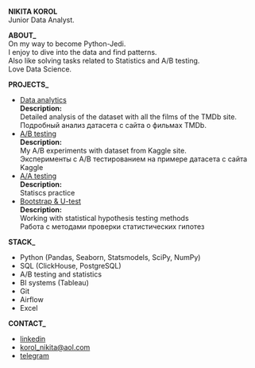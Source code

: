 **NIKITA KOROL**<br/>
Junior Data Analyst.

**ABOUT_**<br/>
On my way to become Python-Jedi.<br/>
I enjoy to dive into the data and find patterns.<br/>
Also like solving tasks related to Statistics and A/B testing.<br/>
Love Data Science.

**PROJECTS_**<br/>
- [Data analytics](https://github.com/nikita-korol/Portfolio/blob/main/project_1%20movie%20TMDb.ipynb)<br/>
**Description:**<br/> Detailed analysis of the dataset with all the films of the TMDb site.<br/>
Подробный анализ датасета с сайта о фильмах TMDb.<br/>
- [A/B testing](https://github.com/nikita-korol/Portfolio/blob/main/Project_2%20AB%20Test.ipynb)<br/>
**Description:**<br/> My A/B experiments with dataset from Kaggle site.<br/>
Эксперименты с А/B тестированием на примере датасета с сайта Kaggle
- [A/A testing](https://github.com/nikita-korol/Portfolio/blob/main/aatest.ipynb)<br/>
**Description:**<br/>Statiscs practice
- [Bootstrap & U-test](https://github.com/nikita-korol/Portfolio/blob/main/bootstrap.ipynb)<br/>
**Description:**<br/> Working with statistical hypothesis testing methods<br/>
Работа с методами проверки статистических гипотез

**STACK_**<br/>
- Python (Pandas, Seaborn, Statsmodels, SciPy, NumPy)
- SQL (ClickHouse, PostgreSQL)
- A/B testing and statistics
- BI systems (Tableau)
- Git
- Airflow
- Excel

**CONTACT_**<br/>
   - [linkedin](https://www.linkedin.com/in/nikita-korol/) 
   - korol_nikita@aol.com 
   - [telegram](https://t.me/king_nick2)
